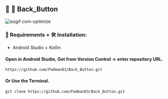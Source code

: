 ## 🤖 📱 Back_Button

![ezgif com-optimize](https://user-images.githubusercontent.com/45048950/90417182-fe7da080-e0e5-11ea-93c8-e26e0c5758de.gif)

### 🧰 Requirements + 🛠️ Installation:

* Android Studio + Kotlin

#### Open in Android Studio, Get from Version Control -> enter repository URL.

```
https://github.com/Padman83/Back_Button.git
```

#### Or Use the Terminal.

```
git clone https://github.com/Padman83/Back_Button.git
